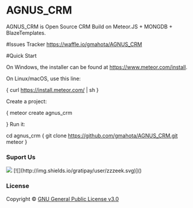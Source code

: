 # AGNUS_CRM

AGNUS_CRM is Open Source CRM Build on Meteor.JS + MONGDB + BlazeTemplates.

#Issues Tracker
https://waffle.io/gmahota/AGNUS_CRM

#Quick Start

On Windows, the installer can be found at https://www.meteor.com/install.

On Linux/macOS, use this line:

{
    curl https://install.meteor.com/ | sh
}

Create a project:

{
    meteor create agnus_crm
    
}
Run it:

cd agnus_crm
{
    git clone https://github.com/gmahota/AGNUS_CRM.git
    meteor
}

### Suport Us

<img src="http://img.shields.io/gratipay/user/zzzeek.svg">
[![](http://img.shields.io/gratipay/user/zzzeek.svg)]()

### License

Copyright © [GNU General Public License v3.0](./LICENSE.md)
